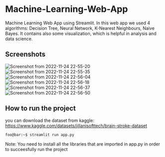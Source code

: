 # Machine-Learning-Web-App
Machine Learning Web App using Streamlit. In this web app we used 4 algorithms: Decision Tree, Neural Network, K-Nearest Neighbours, Naive Bayes. It contains also some visualization, which is helpful in analysis and data science.

## Screenshots
![Screenshot from 2022-11-24 22-55-20](https://user-images.githubusercontent.com/65148928/203862553-d938c792-f6ee-49dd-a96a-85ecdc0c418a.png)
![Screenshot from 2022-11-24 22-55-35](https://user-images.githubusercontent.com/65148928/203862560-3f437141-bfb8-4fcd-ac9f-d0fc8569d8ee.png)
![Screenshot from 2022-11-24 22-56-04](https://user-images.githubusercontent.com/65148928/203862563-bf353b67-a380-4540-a383-f1bf5d9dcd34.png)
![Screenshot from 2022-11-24 22-56-18](https://user-images.githubusercontent.com/65148928/203862566-027f2061-4a12-4406-92aa-4e50c1a4c66b.png)
![Screenshot from 2022-11-24 22-56-37](https://user-images.githubusercontent.com/65148928/203862572-310b2af1-1967-4cb0-b8bf-31e62791f77b.png)
![Screenshot from 2022-11-24 22-56-50](https://user-images.githubusercontent.com/65148928/203862575-593a9f20-6aec-43a1-9137-a6b63bfa9b8a.png)


## How to run the project

you can download the dataset from kaggle: https://www.kaggle.com/datasets/jillanisofttech/brain-stroke-dataset

```console
foo@bar:~$ streamlit run app.py
```
Note: You need to install all the libraries that are imported in app.py in order to succeesfully run the project
